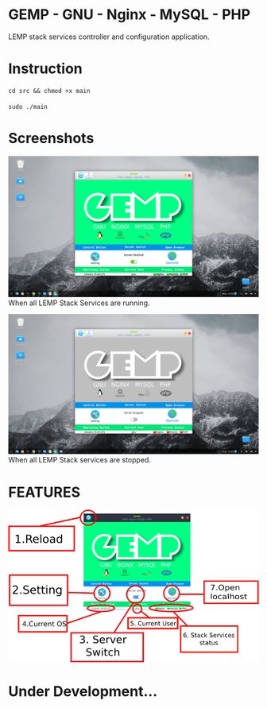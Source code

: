 # GEMP - GNU - Nginx - MySQL - PHP
LEMP stack services controller and configuration application.

# Instruction
```shell
cd src && chmod +x main

sudo ./main
```
# Screenshots
![Alt text](Data/gempImg1.png?raw=true "Service on")
When all LEMP Stack Services are running.

![Alt text](Data/gempImg2.png?raw=true "Service off")
When all LEMP Stack services are stopped.

# FEATURES

![Alt text](Data/feature.png?raw=true "Features")


# Under Development...
